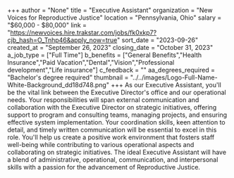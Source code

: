 +++
author = "None"
title = "Executive Assistant"
organization = "New Voices for Reproductive Justice"
location = "Pennsylvania, Ohio"
salary = "$60,000 - $80,000"
link = "https://newvoices.hire.trakstar.com/jobs/fk0xkp7?cjb_hash=O_Tnhp46&apply_now=true"
sort_date = "2023-09-26"
created_at = "September 26, 2023"
closing_date = "October 31, 2023"
a_job_type = ["Full Time"]
b_benefits = ["General Benefits","Health Insurance","Paid Vacation","Dental","Vision","Professional development","Life insurance"]
c_feedback = ""
aa_degrees_required = "Bachelor's degree required"
thumbnail = "../../images/Logo-Full-Name-White-Background_dd18d748.png"
+++
As our Executive Assistant, you'll be the vital link between the Executive Director's office and our operational needs. Your responsibilities will span external communication and collaboration with the Executive Director on strategic initiatives, offering support to program and consulting teams, managing projects, and ensuring effective system implementation. Your coordination skills, keen attention to detail, and timely written communication will be essential to excel in this role. You'll help us create a positive work environment that fosters staff well-being while contributing to various operational aspects and collaborating on strategic initiatives. The ideal Executive Assistant will have a blend of administrative, operational, communication, and interpersonal skills with a passion for the advancement of Reproductive Justice.